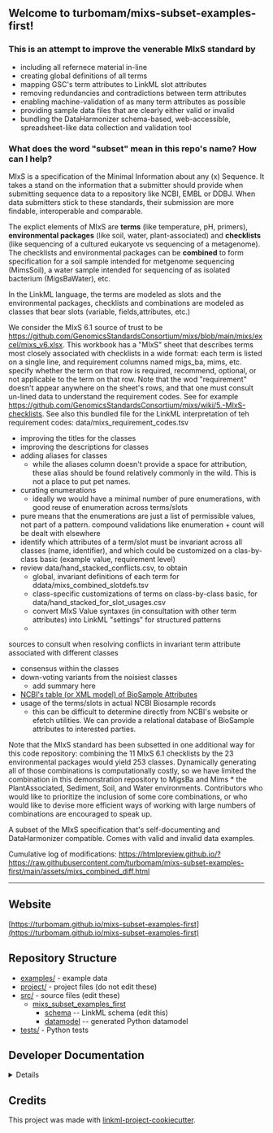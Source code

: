 ## Welcome to turbomam/mixs-subset-examples-first!

### This is an attempt to improve the venerable MIxS standard by

- including all refernece material in-line
- creating global definitions of all terms
- mapping GSC's term attributes to LinkML slot attributes
- removing redundancies and contradictions between term attributes
- enabling machine-validation of as many term attributes as possible
- providing sample data files that are clearly either valid or invalid
- bundling the DataHarmonizer schema-based, web-accessible, spreadsheet-like data collection and validation tool

### What does the word "subset" mean in this repo's name? How can I help?

MIxS is a specification of the Minimal Information about any (x) Sequence. It takes a stand on the information that a
submitter should provide when submitting sequence data to a repository like NCBI, EMBL or DDBJ. When data submitters
stick to these standards, their submission are more findable, interoperable and comparable.

The explict elements of MIxS are **terms** (like temperature, pH, primers), **environmental packages** (like soil,
water, plant-associated) and **checklists** (like sequencing of a cultured eukaryote vs sequencing of a metagenome). The
checklists and environmental packages can be **combined** to form specification for a soil sample intended for metgenome
sequencing (MimsSoil), a water sample intended for sequencing of as isolated bacterium (MigsBaWater), etc.

In the LinkML language, the terms are modeled as slots and the environmental packages, checklists and combinations are
modeled as classes that bear slots (variable, fields,attributes, etc.)

We consider the MIxS 6.1 source of trust to
be https://github.com/GenomicsStandardsConsortium/mixs/blob/main/mixs/excel/mixs_v6.xlsx. This workbook has a "MIxS"
sheet that describes terms most closely associated with checklists in a wide format: each term is listed on a single
line, and requirement columns named migs_ba, mims, etc. specify whether the term on that row is required, recommend,
optional, or not applicable to the term on that row. Note that the wod "requirement" doesn't appear anywhere on the
sheet's rows, and that one must consult un-lined data to understand the requirement codes. See for
example https://github.com/GenomicsStandardsConsortium/mixs/wiki/5.-MIxS-checklists. See also this bundled file for the
LinkML interpretation of teh requirement codes: data/mixs_requirement_codes.tsv

- improving the titles for the classes
- improving the descriptions for classes
- adding aliases for classes
    - while the aliases column doesn't provide a space for attribution, these alias should be found relatively commonly
      in the wild. This is not a place to put pet names.
- curating enumerations
    - ideally we would have a minimal number of pure enumerations, with good reuse of enumeration across terms/slots
- pure means that the enumerations are just a list of permissible values, not part of a pattern. compound validations
  like enumeration + count will be dealt with elsewhere
- identify which attributes of a term/slot must be invariant across all classes (name, identifier), and which could be
  customized on a clas-by-class basic (example value, requirement level)
- review data/hand_stacked_conflicts.csv, to obtain
    - global, invariant definitions of each term for ddata/mixs_combined_slotdefs.tsv
    - class-specific customizations of terms on class-by-class basic, for data/hand_stacked_for_slot_usages.csv
    - convert MIxS Value syntaxes (in consultation with other term attributes) into LinkML "settings" for structured
      patterns
    -

sources to consult when resolving conflicts in invariant term attribute associated with different classes

- consensus within the classes
- down-voting variants from the noisiest classes
    - add summary here
- [NCBI's table (or XML model) of  BioSample Attributes](https://www.ncbi.nlm.nih.gov/biosample/docs/attributes/)
- usage of the terms/slots in actual NCBI Biosample records
    - this can be difficult to determine directly from NCBI's website or efetch utilities. We can provide a relational
      database of BioSample attributes to interested parties.

Note that the MIxS standard has been subsetted in one additional way for this code repository: combining the 11 MIxS 6.1
checklists by the 23 environmental packages would yield 253 classes. Dynamically generating all of those combinations is
computationally costly, so we have limited the combination in this demonstration repository to MigsBa and Mims * the
PlantAssociated, Sediment, Soil, and Water environments. Contributors who would like to prioritize the inclusion of some
core combinations, or who would like to devise more efficient ways of working with large numbers of combinations are
encouraged to speak up.

A subset of the MIxS specification that's self-documenting and DataHarmonizer compatible. Comes with valid and invalid
data examples.

Cumulative log of
modifications: https://htmlpreview.github.io/?https://raw.githubusercontent.com/turbomam/mixs-subset-examples-first/main/assets/mixs_combined_diff.html

----

## Website

[https://turbomam.github.io/mixs-subset-examples-first](https://turbomam.github.io/mixs-subset-examples-first)

## Repository Structure

* [examples/](examples/) - example data
* [project/](project/) - project files (do not edit these)
* [src/](src/) - source files (edit these)
    * [mixs_subset_examples_first](src/mixs_subset_examples_first)
        * [schema](src/mixs_subset_examples_first/schema) -- LinkML schema
          (edit this)
        * [datamodel](src/mixs_subset_examples_first/datamodel) -- generated
          Python datamodel
* [tests/](tests/) - Python tests

## Developer Documentation

<details>
Use the `make` command to generate project artefacts:

* `make all`: make everything
* `make deploy`: deploys site

</details>

## Credits

This project was made with
[linkml-project-cookiecutter](https://github.com/linkml/linkml-project-cookiecutter).
